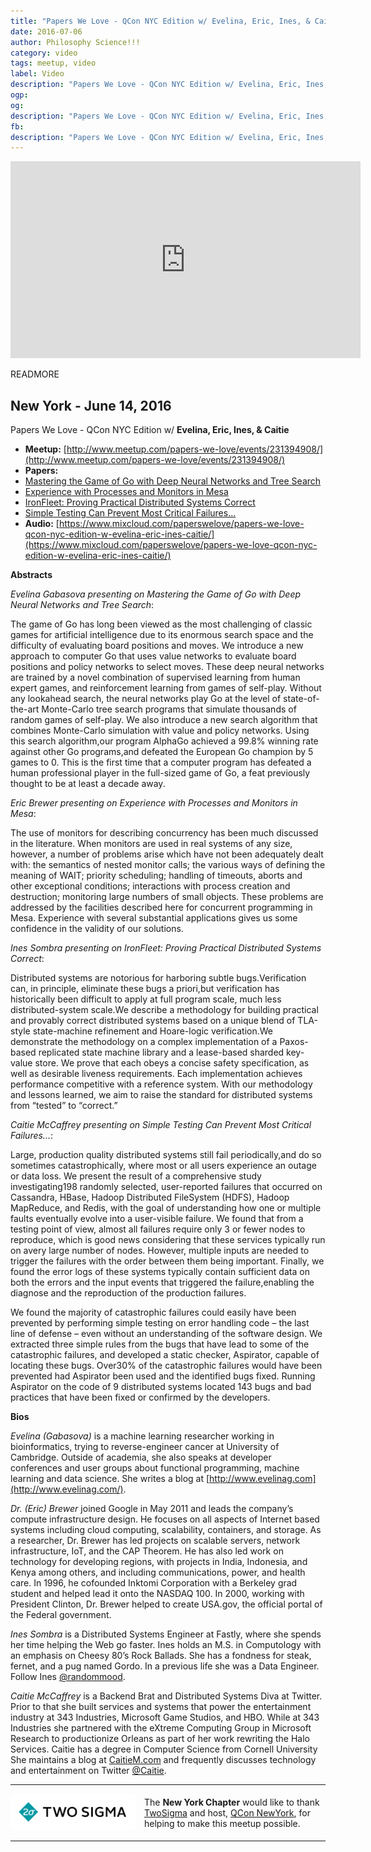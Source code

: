 ```yaml
---
title: "Papers We Love - QCon NYC Edition w/ Evelina, Eric, Ines, & Caitie "
date: 2016-07-06
author: Philosophy Science!!!
category: video
tags: meetup, video
label: Video
description: "Papers We Love - QCon NYC Edition w/ Evelina, Eric, Ines, & Caitie on 2016-07-06"
ogp:
og:
description: "Papers We Love - QCon NYC Edition w/ Evelina, Eric, Ines, & Caitie on 2016-07-06"
fb:
description: "Papers We Love - QCon NYC Edition w/ Evelina, Eric, Ines, & Caitie on 2016-07-06"
---
```


<iframe class="video" width="560" height="315" src="https://www.youtube.com/embed/-3tw2MYYT0Q" frameborder="0" allowfullscreen></iframe>

READMORE

## New York - June 14, 2016

Papers We Love - QCon NYC Edition w/ **Evelina, Eric, Ines, & Caitie**

* **Meetup:** [http://www.meetup.com/papers-we-love/events/231394908/](http://www.meetup.com/papers-we-love/events/231394908/)
* **Papers:**
 * [Mastering the Game of Go with Deep Neural Networks and Tree Search](http://bit.ly/1P2dD7H)
 * [Experience with Processes and Monitors in Mesa](http://bit.ly/29tCFFp)
 * [IronFleet: Proving Practical Distributed Systems Correct](http://bit.ly/29tC9XP)
 * [Simple Testing Can Prevent Most Critical Failures...](http://bit.ly/1oNFHjs)
* **Audio:** [https://www.mixcloud.com/paperswelove/papers-we-love-qcon-nyc-edition-w-evelina-eric-ines-caitie/](https://www.mixcloud.com/paperswelove/papers-we-love-qcon-nyc-edition-w-evelina-eric-ines-caitie/)

**Abstracts**

*Evelina Gabasova presenting on Mastering the Game of Go with Deep Neural Networks and Tree Search*:

The game of Go has long been viewed as the most challenging of classic games for artificial intelligence due to its enormous search space and the difficulty of evaluating board positions and moves. We introduce a new approach to computer Go that uses value networks to evaluate board positions and policy networks to select moves. These deep neural networks are trained by a novel combination of supervised learning from human expert games, and reinforcement learning from games of self-play. Without any lookahead search, the neural networks play Go at the level of state-of-the-art Monte-Carlo tree search programs that simulate thousands of random games of self-play. We also introduce a new search algorithm that combines Monte-Carlo simulation with value and policy networks. Using this search algorithm,our program AlphaGo achieved a 99.8% winning rate against other Go programs,and defeated the European Go champion by 5 games to 0. This is the first time that a computer program has defeated a human professional player in the full-sized game of Go, a feat previously thought to be at least a decade away.

*Eric Brewer presenting on Experience with Processes and Monitors in Mesa*:

The use of monitors for describing concurrency has been much discussed in the literature. When monitors are used in real systems of any size, however, a number of problems arise which have not been adequately dealt with: the semantics of nested monitor calls; the various ways of defining the meaning of WAIT; priority scheduling; handling of timeouts, aborts and other exceptional conditions; interactions with process creation and destruction; monitoring large numbers of small objects. These problems are addressed by the facilities described here for concurrent programming in Mesa. Experience with several substantial applications gives us some confidence in the validity of our solutions.

*Ines Sombra presenting on IronFleet: Proving Practical Distributed Systems Correct*:

Distributed systems are notorious for harboring subtle bugs.Verification can, in principle, eliminate these bugs a priori,but verification has historically been difficult to apply at full program scale, much less distributed-system scale.We describe a methodology for building practical and provably correct distributed systems based on a unique blend of TLA-style state-machine refinement and Hoare-logic verification.We demonstrate the methodology on a complex implementation of a Paxos-based replicated state machine library and a lease-based sharded key-value store. We prove that each obeys a concise safety specification, as well as desirable liveness requirements. Each implementation achieves performance competitive with a reference system. With our methodology and lessons learned, we aim to raise the standard for distributed systems from “tested” to “correct.”

*Caitie McCaffrey presenting on Simple Testing Can Prevent Most Critical Failures...*:

Large, production quality distributed systems still fail periodically,and do so sometimes catastrophically, where most or all users experience an outage or data loss. We present the result of a comprehensive study investigating198 randomly selected, user-reported failures that occurred on Cassandra, HBase, Hadoop Distributed FileSystem (HDFS), Hadoop MapReduce, and Redis, with the goal of understanding how one or multiple faults eventually evolve into a user-visible failure. We found that from a testing point of view, almost all failures require only 3 or fewer nodes to reproduce, which is good news considering that these services typically run on avery large number of nodes. However, multiple inputs are needed to trigger the failures with the order between them being important. Finally, we found the error logs of these systems typically contain sufficient data on both the errors and the input events that triggered the failure,enabling the diagnose and the reproduction of the production failures.

We found the majority of catastrophic failures could easily have been prevented by performing simple testing on error handling code – the last line of defense – even without an understanding of the software design. We extracted three simple rules from the bugs that have lead to some of the catastrophic failures, and developed a static checker, Aspirator, capable of locating these bugs. Over30% of the catastrophic failures would have been prevented had Aspirator been used and the identified bugs fixed. Running Aspirator on the code of 9 distributed systems located 143 bugs and bad practices that have been fixed or confirmed by the developers.

**Bios**

*Evelina (Gabasova)* is a machine learning researcher working in bioinformatics, trying to reverse-engineer cancer at University of Cambridge. Outside of academia, she also speaks at developer conferences and user groups about functional programming, machine learning and data science. She writes a blog at [http://www.evelinag.com](http://www.evelinag.com/).

*Dr. (Eric) Brewer* joined Google in May 2011 and leads the company’s compute infrastructure design. He focuses on all aspects of Internet­ based systems including cloud computing, scalability, containers, and storage. As a researcher, Dr. Brewer has led projects on scalable servers, network infrastructure, IoT, and the CAP Theorem. He has also led work on technology for developing regions, with projects in India, Indonesia, and Kenya among others, and including communications, power, and health care. In 1996, he co­founded Inktomi Corporation with a Berkeley grad student and helped lead it onto the NASDAQ 100. In 2000, working with President Clinton, Dr. Brewer helped to create USA.gov, the official portal of the Federal government.

*Ines Sombra* is a Distributed Systems Engineer at Fastly, where she spends her time helping the Web go faster. Ines holds an M.S. in Computology with an emphasis on Cheesy 80’s Rock Ballads. She has a fondness for steak, fernet, and a pug named Gordo. In a previous life she was a Data Engineer. Follow Ines [@randommood](https://twitter.com/randommood).

*Caitie McCaffrey* is a Backend Brat and Distributed Systems Diva at Twitter.  Prior to that she built  services and systems that power the entertainment industry at 343 Industries, Microsoft Game Studios, and HBO.  While at 343 Industries she partnered with the eXtreme Computing Group in Microsoft Research to productionize Orleans as part of her work rewriting the Halo Services.  Caitie has a degree in Computer Science from Cornell University She maintains a blog at [CaitieM.com](https://caitiem.com/) and frequently discusses technology and entertainment on Twitter [@Caitie](https://twitter.com/caitie).

---

<p style="display: flex; flex-direction: row; justify-content: center; align-items: center;">
<a href="https://www.twosigma.com/"><img src="/images/TwoSigma_RGB.jpg" alt="TwoSigma" title="TwoSigma - Platinum Sponsor of Papers We Love NYC" style="width: 200px; margin: 0 1em 0 0;"></a> <span style="flex: 1;">The <strong>New York Chapter</strong> would like to thank <a href="http://www.twosigma.com">TwoSigma</a> and host, <a href="https://qconnewyork.com/">QCon NewYork</a>, for helping to make this meetup possible.</span>
</p>

---
